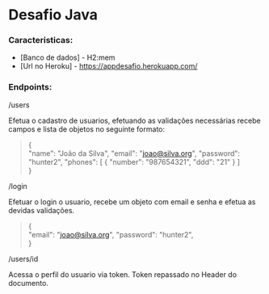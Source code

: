 # Desafio Java

### Caracteristicas:

- [Banco de dados] - H2:mem
- [Url no Heroku] - https://appdesafio.herokuapp.com/

### Endpoints:

/users

Efetua o cadastro de usuarios, efetuando as validações necessárias
recebe campos e lista de objetos no seguinte formato:


> {        
    "name": "João da Silva",
    "email": "joao@silva.org",
    "password": "hunter2",
    "phones": [ 
        {
            "number": "987654321",
            "ddd": "21"
        }
     ]     
} 


/login

Efetuar o login o usuario, recebe um objeto com email e senha e efetua as devidas validações.


> {         
    "email": "joao@silva.org",
    "password": "hunter2",   
} 

/users/id

Acessa o perfil do usuario via token.
Token repassado no Header do documento.






